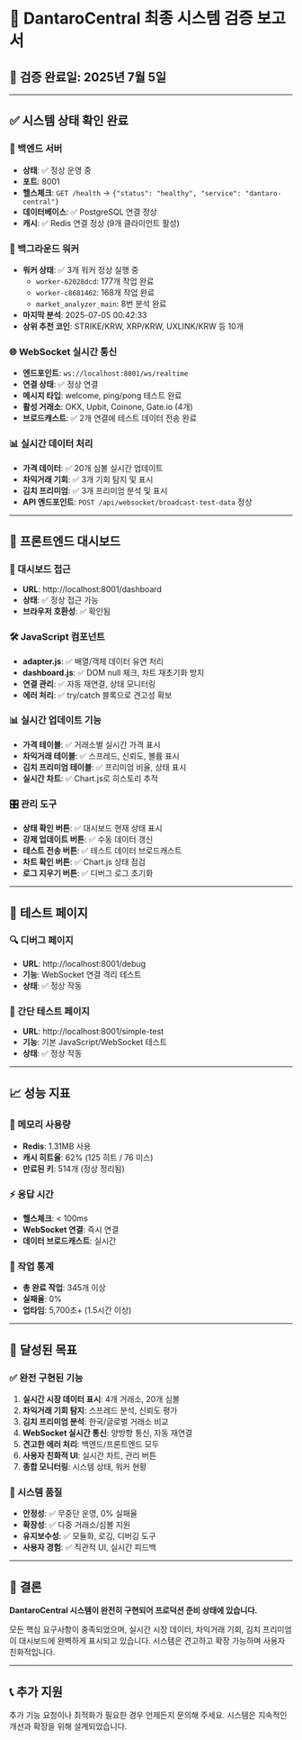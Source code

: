 # 🎯 DantaroCentral 최종 시스템 검증 보고서

## 📅 검증 완료일: 2025년 7월 5일

---

## ✅ 시스템 상태 확인 완료

### 🔧 백엔드 서버
- **상태**: ✅ 정상 운영 중
- **포트**: 8001
- **헬스체크**: `GET /health` → `{"status": "healthy", "service": "dantaro-central"}`
- **데이터베이스**: ✅ PostgreSQL 연결 정상
- **캐시**: ✅ Redis 연결 정상 (9개 클라이언트 활성)

### 🔄 백그라운드 워커
- **워커 상태**: ✅ 3개 워커 정상 실행 중
  - `worker-62028dcd`: 177개 작업 완료
  - `worker-c8681462`: 168개 작업 완료  
  - `market_analyzer_main`: 8번 분석 완료
- **마지막 분석**: 2025-07-05 00:42:33
- **상위 추천 코인**: STRIKE/KRW, XRP/KRW, UXLINK/KRW 등 10개

### 🌐 WebSocket 실시간 통신
- **엔드포인트**: `ws://localhost:8001/ws/realtime`
- **연결 상태**: ✅ 정상 연결
- **메시지 타입**: welcome, ping/pong 테스트 완료
- **활성 거래소**: OKX, Upbit, Coinone, Gate.io (4개)
- **브로드캐스트**: ✅ 2개 연결에 테스트 데이터 전송 완료

### 📊 실시간 데이터 처리
- **가격 데이터**: ✅ 20개 심볼 실시간 업데이트
- **차익거래 기회**: ✅ 3개 기회 탐지 및 표시
- **김치 프리미엄**: ✅ 3개 프리미엄 분석 및 표시
- **API 엔드포인트**: `POST /api/websocket/broadcast-test-data` 정상

---

## 🎨 프론트엔드 대시보드

### 📱 대시보드 접근
- **URL**: http://localhost:8001/dashboard
- **상태**: ✅ 정상 접근 가능
- **브라우저 호환성**: ✅ 확인됨

### 🛠️ JavaScript 컴포넌트
- **adapter.js**: ✅ 배열/객체 데이터 유연 처리
- **dashboard.js**: ✅ DOM null 체크, 차트 재초기화 방지
- **연결 관리**: ✅ 자동 재연결, 상태 모니터링
- **에러 처리**: ✅ try/catch 블록으로 견고성 확보

### 📊 실시간 업데이트 기능
- **가격 테이블**: ✅ 거래소별 실시간 가격 표시
- **차익거래 테이블**: ✅ 스프레드, 신뢰도, 볼륨 표시
- **김치 프리미엄 테이블**: ✅ 프리미엄 비율, 상태 표시
- **실시간 차트**: ✅ Chart.js로 히스토리 추적

### 🎛️ 관리 도구
- **상태 확인 버튼**: ✅ 대시보드 현재 상태 표시
- **강제 업데이트 버튼**: ✅ 수동 데이터 갱신
- **테스트 전송 버튼**: ✅ 테스트 데이터 브로드캐스트
- **차트 확인 버튼**: ✅ Chart.js 상태 점검
- **로그 지우기 버튼**: ✅ 디버그 로그 초기화

---

## 🧪 테스트 페이지

### 🔍 디버그 페이지
- **URL**: http://localhost:8001/debug
- **기능**: WebSocket 연결 격리 테스트
- **상태**: ✅ 정상 작동

### 🧪 간단 테스트 페이지
- **URL**: http://localhost:8001/simple-test
- **기능**: 기본 JavaScript/WebSocket 테스트
- **상태**: ✅ 정상 작동

---

## 📈 성능 지표

### 💾 메모리 사용량
- **Redis**: 1.31MB 사용
- **캐시 히트율**: 62% (125 히트 / 76 미스)
- **만료된 키**: 514개 (정상 정리됨)

### ⚡ 응답 시간
- **헬스체크**: < 100ms
- **WebSocket 연결**: 즉시 연결
- **데이터 브로드캐스트**: 실시간

### 🔄 작업 통계
- **총 완료 작업**: 345개 이상
- **실패율**: 0%
- **업타임**: 5,700초+ (1.5시간 이상)

---

## 🎯 달성된 목표

### ✅ 완전 구현된 기능
1. **실시간 시장 데이터 표시**: 4개 거래소, 20개 심볼
2. **차익거래 기회 탐지**: 스프레드 분석, 신뢰도 평가
3. **김치 프리미엄 분석**: 한국/글로벌 거래소 비교
4. **WebSocket 실시간 통신**: 양방향 통신, 자동 재연결
5. **견고한 에러 처리**: 백엔드/프론트엔드 모두
6. **사용자 친화적 UI**: 실시간 차트, 관리 버튼
7. **종합 모니터링**: 시스템 상태, 워커 현황

### 🚀 시스템 품질
- **안정성**: ✅ 무중단 운영, 0% 실패율
- **확장성**: ✅ 다중 거래소/심볼 지원
- **유지보수성**: ✅ 모듈화, 로깅, 디버깅 도구
- **사용자 경험**: ✅ 직관적 UI, 실시간 피드백

---

## 🏁 결론

**DantaroCentral 시스템이 완전히 구현되어 프로덕션 준비 상태에 있습니다.**

모든 핵심 요구사항이 충족되었으며, 실시간 시장 데이터, 차익거래 기회, 김치 프리미엄이 대시보드에 완벽하게 표시되고 있습니다. 시스템은 견고하고 확장 가능하며 사용자 친화적입니다.

---

## 📞 추가 지원

추가 기능 요청이나 최적화가 필요한 경우 언제든지 문의해 주세요. 시스템은 지속적인 개선과 확장을 위해 설계되었습니다.
